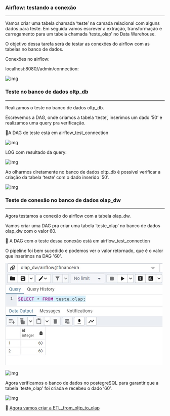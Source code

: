 <h3>Airflow: testando a conexão</h3>

--------------------------------------------------

Vamos criar uma tabela chamada ‘teste’ na camada relacional com alguns dados para teste. Em seguida vamos escrever a extração, transformação e carregamento para um tabela chamada ‘teste_olap’ no Data Warehouse.

O objetivo dessa tarefa será de testar as conexões do airflow com as tabelas no banco de dados.

Conexões no airflow:

localhost:8080//admin/connection:

![img](https://lh7-rt.googleusercontent.com/docsz/AD_4nXczkm1kuJdHAvV2WPISAKVScapIucMMZMQrlJCCiHgWyYkEa2Oilt62FUmIOEdqzY9DaviQFf2uGd5J-vhKLIMY_CoCo7XBj8Fb35pCZAdTQqg3t-Q5ayu9vXYZDeP61Nj7hDJtksabFNq_zVVjNVNz44m0?key=mcTeGO_pylJdcN1ITL-rTQ)

<h3>Teste no banco de dados oltp_db</h3>

-----------------------------------------

Realizamos o teste no banco de dados oltp_db.

Escrevemos a DAG, onde criamos a tabela ‘teste’, inserimos um dado ‘50’ e realizamos uma query pra verificação.

:pushpin:A DAG de teste está em airflow_test_connection​

![img](https://lh7-rt.googleusercontent.com/docsz/AD_4nXdQDyg8LeFnEQp04H_vvhCcExZDfK3uNksdvRW0N2hsyHNtsOcPmU4shMfMRwrA5P4lEXCSIn-hgENTHKKXqQELRgl6Qjp6uheKLF2rvHxExzjy4job9Db4Z0vEKxEMEOaJbn5srgPGpNw5reuI3H8UIrcw?key=mcTeGO_pylJdcN1ITL-rTQ)



LOG com resultado da query:

![img](https://lh7-rt.googleusercontent.com/docsz/AD_4nXdHegg4z4lZ3AsDOkgbsgAcGcwvFjICDLwS-zZ05ddZxe_N5fG09okaep0S-7-8S-ON0KQx_aysa9-K8TDgYlqR4n0sz08xfiAlIYlyFXZtRX6ivaYDIZpcriMlrvu2d0SWvNLx4pCSHB4nbW0neXxFadxy?key=mcTeGO_pylJdcN1ITL-rTQ)

Ao olharmos diretamente no banco de dados oltp_db é possível verificar a criação da tabela ‘teste’ com o dado inserido '50'.

![img](https://lh7-rt.googleusercontent.com/docsz/AD_4nXdyqpAjqZPVo4AusiNUftx_wODZ5D_jK9ViuaJP44bh6vg1PtVUupGvylUU_Ao2sSws-C85EOPpRktXcVsMeLRHkMktmXZdyijK8Sz4oCGW-ApWkZ5LFkEkzCalpWbBGXe7m4bHXnufTK6178M3Zy_2OTgm?key=mcTeGO_pylJdcN1ITL-rTQ)

<h3>Teste de conexão no banco de dados olap_dw</h3>

-------------------

Agora testamos a conexão do airflow com a tabela olap_dw. 

Vamos criar uma DAG pra criar uma tabela ‘teste_olap’ no banco de dados olap_dw com o valor 60.

:pushpin: ​A DAG com o teste dessa conexão está em airflow_test_connection

O pipeline foi bem sucedido e podemos ver o valor retornado, que é o valor que inserimos na DAG '60'.

![dag_teste_olap_dw](imag/database_olap_teste_olap.jpg)

![img](https://lh7-rt.googleusercontent.com/docsz/AD_4nXeMEitit57oZN-tMppvYT0O3kWoVPJBCExJZArHOzMplA_wPp78bKEEqMdxJnXMrIZRzttBZYlwOeB7MaVifG7ZmjWDEj5D1hoEfd800fmwA3IgOegYAmmEhnV001rv4O9nW3goFfjQDyjQkYp94kqlOtI?key=mcTeGO_pylJdcN1ITL-rTQ)

Agora verificamos o banco de dados no postegreSQL para garantir que a tabela 'teste_olap' foi criada e recebeu o dado ‘60’.

![img](https://lh7-rt.googleusercontent.com/docsz/AD_4nXe6n28QpBDI-IefFcwXAaKZvHXno_cIdSFkJqf2k3pg4egjLx5ksITaqbTws1W-tPOBZzIuzontQvjrvnSdMJXtSeZRtC8RFMXdxfCLDnLPJMdTJBniYKVAqj1H201mYFyvUIrLhxWisFuS1sWstgvHbCI?key=mcTeGO_pylJdcN1ITL-rTQ)

:pushpin: [​Agora vamos criar a ETL_from_oltp_to_olap](HOW_TO/3_ETL_test_from_oltp_to_olap.md)
